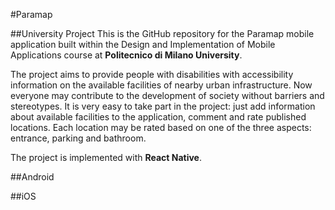 #Paramap

##University Project
This is the GitHub repository for the Paramap mobile application built within the Design and Implementation of Mobile Applications course at **Politecnico di Milano University**.

The project aims to provide people with disabilities with accessibility information on the available facilities of nearby urban infrastructure. Now everyone may contribute to the development of society without barriers and stereotypes. It is very easy to take part in the project: just add information about available facilities to the application, comment and rate published locations. Each location may be rated based on one of the three aspects: entrance, parking and bathroom.

The project is implemented with **React Native**.

##Android


##iOS
